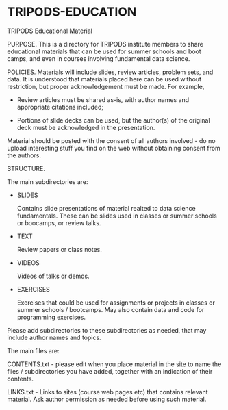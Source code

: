 # TRIPODS-EDUCATION
TRIPODS Educational Material

PURPOSE. This is a directory for TRIPODS institute members to share
educational materials that can be used for summer schools and boot
camps, and even in courses involving fundamental data science.

POLICIES. Materials will include slides, review articles, problem
sets, and data. It is understood that materials placed here can be
used without restriction, but proper acknowledgement must be made. For
example, 

* Review articles must be shared as-is, with author names and
  appropriate citations included;

* Portions of slide decks can be used, but the author(s) of the
  original deck must be acknowledged in the presentation.

Material should be posted with the consent of all authors involved -
do no upload interesting stuff you find on the web without obtaining
consent from the authors.

STRUCTURE. 

The main subdirectories are:

- SLIDES

   Contains slide presentations of material realted to data science
   fundamentals. These can be slides used in classes or summer schools
   or boocamps, or review talks.

- TEXT

   Review papers or class notes.

- VIDEOS

  Videos of talks or demos.

- EXERCISES

   Exercises that could be used for assignments or projects in classes
   or summer schools / bootcamps. May also contain data and code for
   programming exercises.

Please add subdirectories to these subdirectories as needed, that may
include author names and topics.

The main files are:

CONTENTS.txt - please edit when you place material in the site to name
the files / subdirectories you have added, together with an indication
of their contents.

LINKS.txt - Links to sites (course web pages etc) that contains
relevant material. Ask author permission as needed before using such
material.


